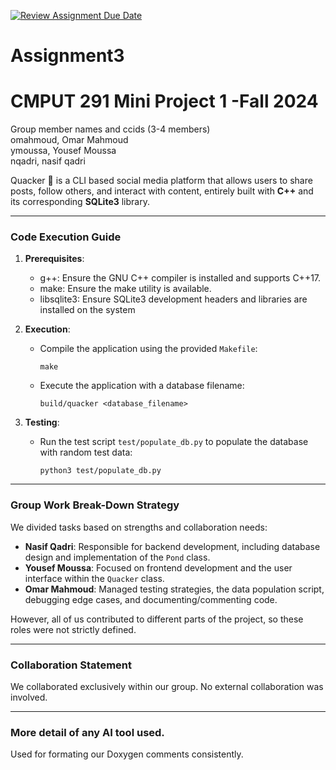 [![Review Assignment Due Date](https://classroom.github.com/assets/deadline-readme-button-22041afd0340ce965d47ae6ef1cefeee28c7c493a6346c4f15d667ab976d596c.svg)](https://classroom.github.com/a/ZQQhHp7h)
# Assignment3

# CMPUT 291 Mini Project 1 -Fall 2024
Group member names and ccids (3-4 members)  
  omahmoud, Omar Mahmoud  
  ymoussa, Yousef Moussa  
  nqadri, nasif qadri

Quacker 🦆 is a CLI based social media platform that allows users to share posts, follow others, and interact with content, entirely built with **C++** and its corresponding **SQLite3** library. 

---

### **Code Execution Guide**
1. **Prerequisites**:  
   - g++: Ensure the GNU C++ compiler is installed and supports C++17.
   - make: Ensure the make utility is available.
   - libsqlite3: Ensure SQLite3 development headers and libraries are installed on the system

2. **Execution**:  
   - Compile the application using the provided `Makefile`:
   
     ```
     make
     ```
   - Execute the application with a database filename:
     
     ```
     build/quacker <database_filename>
     ```

3. **Testing**:  
   - Run the test script `test/populate_db.py` to populate the database with random test data:
     
     ```
     python3 test/populate_db.py
     ```
---

### **Group Work Break-Down Strategy**
We divided tasks based on strengths and collaboration needs:

- **Nasif Qadri**: Responsible for backend development, including database design and implementation of the `Pond` class.
- **Yousef Moussa**: Focused on frontend development and the user interface within the `Quacker` class.
- **Omar Mahmoud**: Managed testing strategies, the data population script, debugging edge cases, and documenting/commenting code.

However, all of us contributed to different parts of the project, so these roles were not strictly defined.

---

### **Collaboration Statement**
We collaborated exclusively within our group. No external collaboration was involved.

---

### More detail of any AI tool used.
Used for formating our Doxygen comments consistently.
